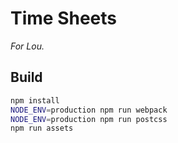 
# Time Sheets

*For Lou.*

## Build

```sh
npm install
NODE_ENV=production npm run webpack
NODE_ENV=production npm run postcss
npm run assets
```
